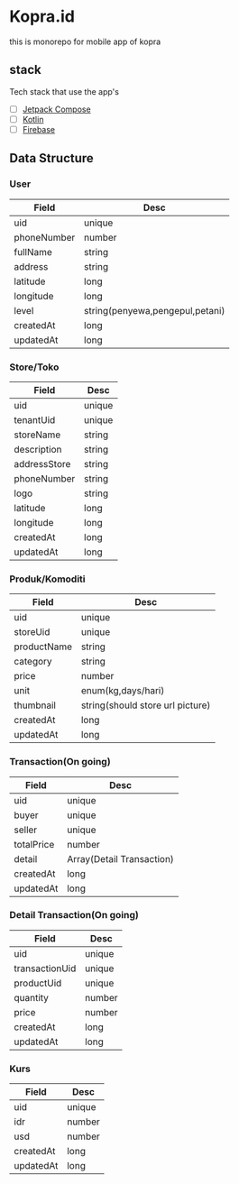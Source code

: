# Kopra.id

this is monorepo for mobile app of kopra

## stack
Tech stack that use the app's

- [ ] [Jetpack Compose](https://developer.android.com/jetpack/compose)
- [ ] [Kotlin](https://kotlinlang.org/)
- [ ] [Firebase](https://square.github.io/retrofit/)

## Data Structure

### User

Field|Desc
----|----
uid | unique
phoneNumber | number
fullName | string
address | string
latitude|long
longitude|long
level | string(penyewa,pengepul,petani)
createdAt|long
updatedAt|long


### Store/Toko

Field| Desc
---- | ----
uid| unique
tenantUid| unique
storeName|string
description|string
addressStore|string
phoneNumber | string
logo|string
latitude|long
longitude|long
createdAt|long
updatedAt|long

### Produk/Komoditi

Field | Desc
----- | ----
uid| unique
storeUid | unique
productName | string
category|string
price| number
unit|enum(kg,days/hari)
thumbnail | string(should store url picture)
createdAt|long
updatedAt|long


### Transaction(On going)

Field | Desc
---- | ----
uid|unique
buyer|unique
seller|unique
totalPrice|number
detail|Array(Detail Transaction)
createdAt|long
updatedAt|long


### Detail Transaction(On going)
Field | Desc
---- | ----
uid|unique
transactionUid|unique
productUid|unique
quantity|number
price|number
createdAt|long
updatedAt|long

### Kurs
Field|Desc
---- | ----
uid|unique
idr|number
usd|number
createdAt|long
updatedAt|long




